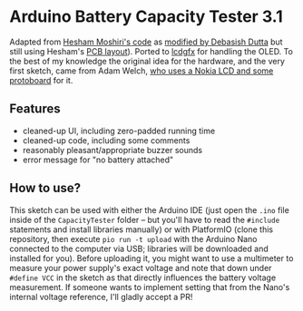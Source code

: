 Arduino Battery Capacity Tester 3.1
===================================

Adapted from [Hesham Moshiri's code](https://www.instructables.com/Battery-Capacity-Tester-Using-Arduino-Lithium-NiMH/) as [modified by Debasish Dutta](https://www.opengreenenergy.com/post/arduino-battery-capacity-tester-v2-0) but still using Hesham's [PCB layout](https://www.pcbway.com/blog/technology/Battery_capacity_measurement_using_Arduino.html)). Ported to [lcdgfx](https://github.com/lexus2k/lcdgfx/) for handling the OLED. To the best of my knowledge the original idea for the hardware, and the very first sketch, came from Adam Welch, [who uses a Nokia LCD and some protoboard](http://static.adamwelch.co.uk/2016/01/lithium-ion-18650-battery-capacity-checker/) for it.

## Features

- cleaned-up UI, including zero-padded running time
- cleaned-up code, including some comments
- reasonably pleasant/appropriate buzzer sounds
- error message for "no battery attached"

## How to use?

This sketch can be used with either the Arduino IDE (just open the `.ino` file inside of the `CapacityTester` folder – but you'll have to read the `#include` statements and install libraries manually) or with PlatformIO (clone this repository, then execute `pio run -t upload` with the Arduino Nano connected to the computer via USB; libraries will be downloaded and installed for you). Before uploading it, you might want to use a multimeter to measure your power supply's exact voltage and note that down under `#define VCC` in the sketch as that directly influences the battery voltage measurement. If someone wants to implement setting that from the Nano's internal voltage reference, I'll gladly accept a PR! 
